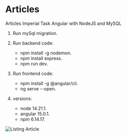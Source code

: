 # Articles
Articles Imperial Task Angular with NodeJS and MySQL

1. Run mySql migration.

2. Run backend code:
    * npm install -g nodemon.
    * npm install express.
    * npm run dev.
  
3. Run frontend code:
    * npm install -g @angular/cli.
    * ng serve --open.

4. versions:
    * node 14.21.1.
    * angular 15.0.1.
    * npm 6.14.17.

![Listing Article](https://user-images.githubusercontent.com/74837065/206879507-156cb326-47f0-463e-905f-172a420f673a.png)
